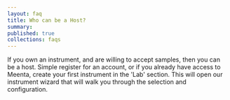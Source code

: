 ```yaml
---
layout: faq
title: Who can be a Host?
summary:
published: true
collections: faqs
---
```


If you own an instrument, and are willing to accept samples, then you can be a host. Simple register for an account, or if you already have access to Meenta, create your first instrument in the 'Lab' section. This will open our instrument wizard that will walk you through the selection and configuration.
